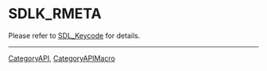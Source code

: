 # SDLK_RMETA

Please refer to [SDL_Keycode](SDL_Keycode) for details.

----
[CategoryAPI](CategoryAPI), [CategoryAPIMacro](CategoryAPIMacro)

